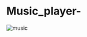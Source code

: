 # Music_player-
![music](https://github.com/user-attachments/assets/ce64ccf5-c962-4841-861c-b276057c9c44)
